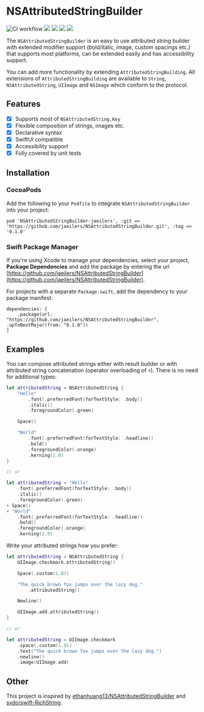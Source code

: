 # NSAttributedStringBuilder

![CI workflow](https://github.com/jaeilers/NSAttributedStringBuilder/actions/workflows/ci.yml/badge.svg?branch=main) ![](https://img.shields.io/badge/Swift-5.8_5.9-orange) ![](https://img.shields.io/badge/Platforms-macOS_|_iOS_|_tvOS_|_watchOS-lightblue) ![](https://img.shields.io/badge/License-MIT-green) ![](https://img.shields.io/badge/SwiftUI-compatible-blue)

The `NSAttributedStringBuilder` is an easy to use attributed string builder with extended modifier support (bold/italic, image, custom spacings etc.) that supports most platforms, can be extended easily and has accessibility support. 

You can add more functionality by extending `AttributedStringBuilding`. All extensions of `AttributedStringBuilding` are available to `String`, `NSAttributedString`, `UIImage` and `NSImage` which conform to the protocol.

## Features

- [x] Supports most of `NSAttributedString.Key`
- [x] Flexible composition of strings, images etc.
- [x] Declarative syntax
- [x] SwiftUI compatible
- [x] Accessibility support
- [x] Fully covered by unit tests

## Installation

### CocoaPods

Add the following to your `Podfile` to integrate `NSAttributedStringBuilder` into your project:

```
pod 'NSAttributedStringBuilder-jaeilers', :git => 'https://github.com/jaeilers/NSAttributedStringBuilder.git', :tag => '0.1.0'
```

### Swift Package Manager

If you're using Xcode to manage your dependencies, select your project, **Package Dependencies** and add the package by entering the url [https://github.com/jaeilers/NSAttributedStringBuilder](https://github.com/jaeilers/NSAttributedStringBuilder).

For projects with a separate `Package.swift`, add the dependency to your package manifest:

```
dependencies: [
    .package(url: "https://github.com/jaeilers/NSAttributedStringBuilder", .upToNextMajor(from: "0.1.0"))
]
```

## Examples

You can compose attributed strings either with result builder or with attributed string concatenation (operator overloading of `+`). There is no need for additional types:

```Swift
let attributedString = NSAttributedString {
    "Hello"
        .font(.preferredFont(forTextStyle: .body))
        .italic()
        .foregroundColor(.green)

    Space()

    "World"
        .font(.preferredFont(forTextStyle: .headline))
        .bold()
        .foregroundColor(.orange)
        .kerning(2.0)
}

// or

let attributedString = "Hello"
    .font(.preferredFont(forTextStyle: .body))
    .italic()
    .foregroundColor(.green)
+ Space()
+ "World"
    .font(.preferredFont(forTextStyle: .headline))
    .bold()
    .foregroundColor(.orange)
    .kerning(2.0)
```

Write your attributed strings how you prefer:

```Swift
let attributedString = NSAttributedString {
    UIImage.checkmark.attributedString()

    Space(.custom(1.0))

    "The quick brown fox jumps over the lazy dog."
        .attributedString()

    Newline()

    UIImage.add.attributedString()
}

// or 

let attributedString = UIImage.checkmark
    .space(.custom(1.0))
    .text("The quick brown fox jumps over the lazy dog.")
    .newline()
    .image(UIImage.add)
```

## Other

This project is inspired by [ethanhuang13/NSAttributedStringBuilder](https://github.com/ethanhuang13/NSAttributedStringBuilder) and [svdo/swift-RichString](https://github.com/svdo/swift-RichString).
